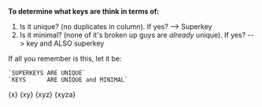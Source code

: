 **To determine what keys are think in terms of:**

1. Is it unique? (no duplicates in column). If yes? --> Superkey
2. Is it minimal? (none of it's broken up guys are *already* unique). If yes? --> key and ALSO superkey

If all you remember is this, let it be:

    `SUPERKEYS ARE UNIQUE`
    `KEYS      ARE UNIQUE and MINIMAL`


{x}
{xy} 
{xyz}
{xyza}
